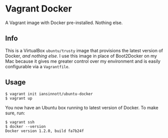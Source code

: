 # Vagrant Docker

A Vagrant image with Docker pre-installed. Nothing else.

## Info

This is a VirtualBox `ubuntu/trusty` image that provisions the latest version of Docker, *and nothing else*. I use this image in place of Boot2Docker on my Mac because it gives me greater control over my environment and is easily configurable via a `Vagrantfile`.

## Usage

```
$ vagrant init iansinnott/ubuntu-docker
$ vagrant up
```

You now have an Ubuntu box running to latest version of Docker. To make sure, run:

```
$ vagrant ssh
$ docker --version
Docker version 1.2.0, build fa7b24f
```
